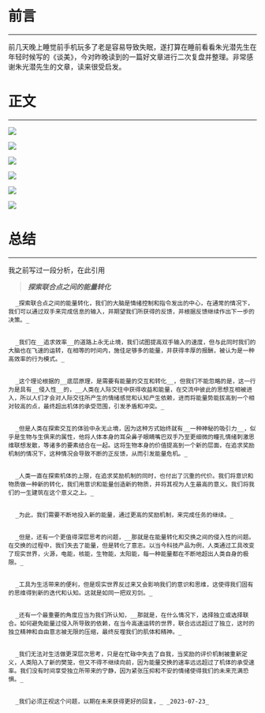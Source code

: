 # 前言

---

前几天晚上睡觉前手机玩多了老是容易导致失眠，遂打算在睡前看看朱光潜先生在年轻时候写的《谈美》，今对昨晚读到的一篇好文章进行二次复盘并整理。非常感谢朱光潜先生的文章，读来很受启发。

# 正文

---

![](https://bu.dusays.com/2023/09/27/65139063f294f.png)

![](https://bu.dusays.com/2023/09/27/651390651e3d8.png)

![](https://bu.dusays.com/2023/09/27/6513906630a35.png)

![](https://bu.dusays.com/2023/09/27/6513906747133.png)

![](https://bu.dusays.com/2023/09/27/651390686b394.png)

![](https://bu.dusays.com/2023/09/27/651390697851e.png)

# 总结

---

我之前写过一段分析，在此引用

> _**探索联合点之间的能量转化**_

      _探索联合点之间的能量转化，我们的大脑是情绪控制和指令发出的中心，在通常的情况下，我们可以通过双手来完成信息的输入，并期望我们所获得的反馈，并根据反馈继续作出下一步的决策。_


      _我们在__追求效率__的道路上永无止境，我们试图提高双手输入的速度，但与此同时我们的大脑也在飞速的运转，在相等的时间内，施佳足够多的能量，并获得丰厚的报酬，被认为是一种高效率的行为模式。_


      _这个理论根据的__底层原理，是需要有能量的交互和转化__，但我们不能忽略的是，这一行为是具有__侵入性__的，__人类在人际交往中获得收益和能量，在交流中彼此的思想互相被进入，所以人们才会对人际交往所产生的情绪感觉和认知产生依赖，进而将能量势能拔高到一个相对较高的点，最终超出机体的承受范围，引发矛盾和冲突。_


      _但是人类在探索交互的体验中永无止境，因为这种方式始终就有__一种神秘的吸引力__，似乎是生物与生俱来的属性，他将人体本身的耳朵鼻子眼睛嘴巴双手乃至更细微的瞳孔情绪刺激思维联想发散，等诸多的要素结合在一起。这将生物本身的价值提高到一个新的层面，在追求奖励机制的情况下，这种情况会导致不断的正反馈，从而引发能量危机。_


      _人类一直在探索机体的上限，在追求奖励机制的同时，也付出了沉重的代价。我们将意识和物质做一种新的转化，我们用意识和能量创造新的物质，并将其视为人生最高的意义。我们将我们的一生建筑在这个意义之上。_


      _为此，我们需要不断地投入新的能量，通过更高的奖励机制，来完成任务的继续。_


      _但是，还有一个更值得深层思考的问题，__那就是在能量转化和交换之间的侵入性的问题。在交换的过程中，我们失去了能量，但是转化了意志。以当今科技产品为例，人类通过工具改变了现实世界，火源，电能，核能，生物能，太阳能，每一种能量都在不断地超出人类自身的极限。_


      _工具为生活带来的便利，但是现实世界反过来又会影响我们的意识和思维，这使得我们固有的思维得到新的迭代和认知。这就是如同一把双刃剑。_


      _还有一个最重要的角度应当为我们所认知，__那就是，在什么情况下，选择独立或选择联合。如何避免能量过侵入所导致的依赖，在当今高速运转的世界，联合远远超过了独立，这时的独立精神和自由意志被无限的压缩，最终反噬我们的肌体和精神。_


      _我们无法对生活做更深层次思考，只是在忙碌中失去了自我，当奖励的评价机制被重新定义，人类陷入了新的樊笼，但又不得不继续向前，因为能量交换的速率远远超过了机体的承受速率。我们没有时间享受独立所带来的宁静，因为紧张压抑和不安的情绪使得我们的未来充满恐惧。_


      _我们必须正视这个问题，以期在未来获得更好的回复。_ _2023-07-23_
